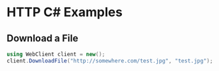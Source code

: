 # HTTP C# Examples

## Download a File

```cs
using WebClient client = new();
client.DownloadFile("http://somewhere.com/test.jpg", "test.jpg");
```
